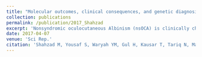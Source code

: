 ```yaml
---
title: "Molecular outcomes, clinical consequences, and genetic diagnosis of Oculocutaneous Albinism in Pakistani population."
collection: publications
permalink: /publication/2017_Shahzad
excerpt: 'Nonsyndromic oculocutaneous Albinism (nsOCA) is clinically characterized by the loss of pigmentation in the skin, hair, and iris. OCA is amongst the most common causes of vision impairment in children. To date, pathogenic variants in six genes have been identified in individuals with nsOCA. Here, we determined the identities, frequencies, and clinical consequences of OCA alleles in 94 previously unreported Pakistani families. Combination of Sanger and Exome sequencing revealed 38 alleles, including 22 novel variants, segregating with nsOCA phenotype in 80 families. Variants of TYR and OCA2 genes were the most common cause of nsOCA, occurring in 43 and 30 families, respectively. Twenty-two novel variants include nine missense, four splice site, two non-sense, one insertion and six gross deletions. In vitro studies revealed retention of OCA proteins harboring novel missense alleles in the endoplasmic reticulum (ER) of transfected cells. Exon-trapping assays with constructs containing splice site alleles revealed errors in splicing. As eight alleles account for approximately 56% (95% CI: 46.52-65.24%) of nsOCA cases, primarily enrolled from Punjab province of Pakistan, hierarchical strategies for variant detection would be feasible and cost-efficient genetic tests for OCA in families with similar origin. Thus, we developed Tetra-primer ARMS assays for rapid, reliable, reproducible and economical screening of most of these common alleles.'
date: 2017-04-07
venue: 'Sci Rep.'
citation: 'Shahzad M, Yousaf S, Waryah YM, Gul H, Kausar T, Tariq N, Mahmood U, Ali M, Khan MA, Waryah AM, Shaikh RS, Riazuddin S, Ahmed ZM; <b>University of Washington Center for Mendelian Genomics (UW CMG) Consortium </b>. (2017). &quot;Molecular outcomes, clinical consequences, and genetic diagnosis of Oculocutaneous Albinism in Pakistani population&quot; <i>Sci Rep.</i>.'
---
```

